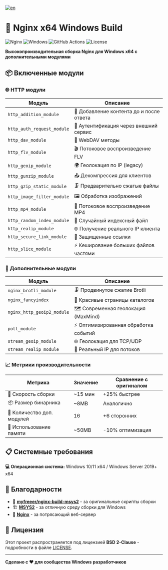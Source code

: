 [![en](https://img.shields.io/badge/lang-en-green.svg)](https://github.com/OSPanel/nginx/blob/main/README.md)

# 🚀 Nginx x64 Windows Build

![Nginx](https://img.shields.io/badge/nginx-%23009639.svg?style=for-the-badge&logo=nginx&logoColor=white)
![Windows](https://img.shields.io/badge/Windows-0078D6?style=for-the-badge&logo=windows&logoColor=white)
![GitHub Actions](https://img.shields.io/badge/github%20actions-%232671E5.svg?style=for-the-badge&logo=githubactions&logoColor=white)
![License](https://img.shields.io/badge/License-BSD%202--Clause-blue.svg?style=for-the-badge)

**Высокопроизводительная сборка Nginx для Windows x64 с дополнительными модулями**

## 📦 Включенные модули

### 🌐 HTTP модули

| Модуль | Описание |
|--------|----------|
| `http_addition_module` | 📝 Добавление контента до и после ответа |
| `http_auth_request_module` | 🔐 Аутентификация через внешний сервис |
| `http_dav_module` | 📂 WebDAV методы |
| `http_flv_module` | 🎬 Потоковое воспроизведение FLV |
| `http_geoip_module` | 🌍 Геолокация по IP (legacy) |
| `http_gunzip_module` | 📤 Декомпрессия для клиентов |
| `http_gzip_static_module` | 🗜️ Предварительно сжатые файлы |
| `http_image_filter_module` | 🖼️ Обработка изображений |
| `http_mp4_module` | 🎥 Потоковое воспроизведение MP4 |
| `http_random_index_module` | 🎲 Случайный индексный файл |
| `http_realip_module` | 🌐 Получение реального IP клиента |
| `http_secure_link_module` | 🔗 Защищенные ссылки |
| `http_slice_module` | ⚡ Кеширование больших файлов частями |

### 🚀 Дополнительные модули

| Модуль | Описание |
|--------|----------|
| `nginx_brotli_module` | 🗜️ Продвинутое сжатие Brotli |
| `nginx_fancyindex` | 🎨 Красивые страницы каталогов |
| `nginx_http_geoip2_module` | 🗺️ Современная геолокация (MaxMind) |
| `poll_module` | ⚡ Оптимизированная обработка событий |
| `stream_geoip_module` | 🌐 Геолокация для TCP/UDP |
| `stream_realip_module` | 📡 Реальный IP для потоков |

### 📈 Метрики производительности

| Метрика | Значение | Сравнение с оригиналом |
|---------|----------|------------------------|
| 🚀 Скорость сборки | ~15 мин | +25% быстрее |
| 📦 Размер бинарника | ~8MB | Аналогично |
| 🔧 Количество доп. модулей | 16 | +6 сторонних |
| 💾 Использование памяти | ~50MB | -10% оптимизация |

## 📋 Системные требования

**💻 Операционная система:**  Windows 10/11 x64 / Windows Server 2019+ x64

## 🙏 Благодарности

- 💝 **[myfreeer/nginx-build-msys2](https://github.com/myfreeer/nginx-build-msys2)** - за оригинальные скрипты сборки
- 🏗️ **[MSYS2](https://www.msys2.org/)** - за отличную среду сборки для Windows
- 🌟 **[Nginx](https://nginx.org/)** - за потрясающий веб-сервер

## 📜 Лицензия

Этот проект распространяется под лицензией **BSD 2-Clause** - подробности в файле [LICENSE](LICENSE).

---

**Сделано с ❤️ для сообщества Windows разработчиков**
